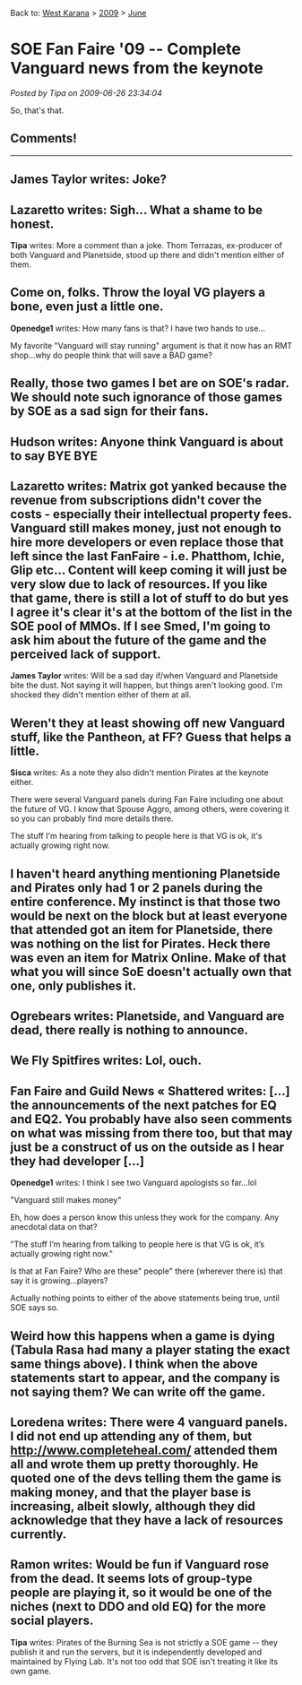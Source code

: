Back to: [West Karana](/posts/westkarana.md) > [2009](/posts/2009/westkarana.md) > [June](./westkarana.md)
# SOE Fan Faire '09 -- Complete Vanguard news from the keynote

*Posted by Tipa on 2009-06-26 23:34:04*










So, that's that.
## Comments!
---
**James Taylor** writes: Joke?
---
**Lazaretto** writes: Sigh... What a shame to be honest.
---
**Tipa** writes: More a comment than a joke. Thom Terrazas, ex-producer of both Vanguard and Planetside, stood up there and didn't mention either of them.

Come on, folks. Throw the loyal VG players a bone, even just a little one.
---
**Openedge1** writes: How many fans is that? I have two hands to use...

My favorite "Vanguard will stay running" argument is that it now has an RMT shop...why do people think that will save a BAD game?

Really, those two games I bet are on SOE's radar. We should note such ignorance of those games by SOE as a sad sign for their fans.
---
**Hudson** writes: Anyone think Vanguard is about to say BYE BYE
---
**Lazaretto** writes: Matrix got yanked because the revenue from subscriptions didn't cover the costs - especially their intellectual property fees. Vanguard still makes money, just not enough to hire more developers or even replace those that left since the last FanFaire - i.e. Phatthom, Ichie, Glip etc... Content will keep coming it will just be very slow due to lack of resources. If you like that game, there is still a lot of stuff to do but yes I agree it's clear it's at the bottom of the list in the SOE pool of MMOs. If I see Smed, I'm going to ask him about the future of the game and the perceived lack of support.
---
**James Taylor** writes: Will be a sad day if/when Vanguard and Planetside bite the dust. Not saying it will happen, but things aren't looking good. I'm shocked they didn't mention either of them at all.

Weren't they at least showing off new Vanguard stuff, like the Pantheon, at FF? Guess that helps a little.
---
**Sisca** writes: As a note they also didn't mention Pirates at the keynote either.

There were several Vanguard panels during Fan Faire including one about the future of VG. I know that Spouse Aggro, among others, were covering it so you can probably find more details there.

The stuff I'm hearing from talking to people here is that VG is ok, it's actually growing right now. 

I haven't heard anything mentioning Planetside and Pirates only had 1 or 2 panels during the entire conference. My instinct is that those two would be next on the block but at least everyone that attended got an item for Planetside, there was nothing on the list for Pirates. Heck there was even an item for Matrix Online. Make of that what you will since SoE doesn't actually own that one, only publishes it.
---
**Ogrebears** writes: Planetside, and Vanguard are dead, there really is nothing to announce.
---
**We Fly Spitfires** writes: Lol, ouch.
---
**Fan Faire and Guild News &laquo; Shattered** writes: [...] the announcements of the next patches for EQ and EQ2. You probably have also seen comments on what was missing from there too, but that may just be a construct of us on the outside as I hear they had developer [...]
---
**Openedge1** writes: I think I see two Vanguard apologists so far...lol

"Vanguard still makes money"

Eh, how does a person know this unless they work for the company. Any anecdotal data on that?

"The stuff I’m hearing from talking to people here is that VG is ok, it’s actually growing right now."

Is that at Fan Faire? Who are these" people" there (wherever there is) that say it is growing...players?

Actually nothing points to either of the above statements being true, until SOE says so.

Weird how this happens when a game is dying (Tabula Rasa had many a player stating the exact same things above). I think when the above statements start to appear, and the company is not saying them? We can write off the game.
---
**Loredena** writes: There were 4 vanguard panels. I did not end up attending any of them, but http://www.completeheal.com/ attended them all and wrote them up pretty thoroughly. He quoted one of the devs telling them the game is making money, and that the player base is increasing, albeit slowly, although they did acknowledge that they have a lack of resources currently.
---
**Ramon** writes: Would be fun if Vanguard rose from the dead. It seems lots of group-type people are playing it, so it would be one of the niches (next to DDO and old EQ) for the more social players.
---
**Tipa** writes: Pirates of the Burning Sea is not strictly a SOE game -- they publish it and run the servers, but it is independently developed and maintained by Flying Lab. It's not too odd that SOE isn't treating it like its own game.
